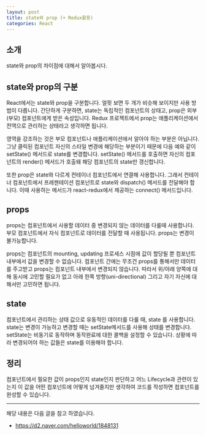 ```yaml
---
layout: post
title: state와 prop (+ Redux활용)
categories: React
---
```


## 소개
state와 prop의 차이점에 대해서 알아봅시다.

## state와 prop의 구분
React에서는 state와 prop을 구분합니다. 얼핏 보면 두 개가 비슷해 보이지만 사용 방법이 다릅니다. 간단하게 구분하면, state는 독립적인 컴포넌트의 상태고, prop은 외부(부모) 컴포넌트에게 받은 속성입니다. Redux 프로젝트에서 prop는 애플리케이션에서 전역으로 관리하는 상태라고 생각하면 됩니다.

영역을 강조하는 것은 부모 컴포넌트나 애플리케이션에서 알아야 하는 부분은 아닙니다. 그냥 클릭된 컴포넌트 자신의 스타일 변경에 해당하는 부분이기 때문에 다음 예와 같이 setState() 메서드로 state를 변경합니다. setState() 메서드를 호출하면 자신의 컴포넌트의 render() 메서드가 호출돼 해당 컴포넌트의 state만 갱신합니다.

또한 prop은 state와 다르게 컨테이너 컴포넌트에서 연결해 사용합니다. 그래서 컨테이너 컴포넌트에서 프레젠테이션 컴포넌트로 state와 dispatch() 메서드를 전달해야 합니다. 이때 사용하는 메서드가 react-redux에서 제공하는 connect() 메서드입니다.

## props
props는 컴포넌트에서 사용할 데이터 중 변경되지 않는 데이터를 다룰때 사용합니다. 부모 컴포넌트에서 자식 컴포넌트로 데이터를 전달할 때 사용됩니다. props는 변경이 불가능합니다.

props는 컴포넌트의 mounting, updating 프로세스 시점에 값이 할당될 뿐 컴포넌트 내부에서 값을 변경할 수 없습니다. 컴포넌트 간에는 무조건 props를 통해서만 데이터를 주고받고 props는 컴포넌트 내부에서 변경되지 않습니다. 따라서 위/아래 양쪽에 대해 동시에 고민할 필요가 없고 아래 한쪽 방향(uni-directional) 그리고 자기 자신에 대해서만 고민하면 됩니다.

## state
컴포넌트에서 관리하는 상태 값으로 유동적인 데이터를 다룰 때, state 를 사용합니다. state는 변경이 가능하고 변경할 때는 setState메서드를 사용해 상태를 변경합니다. setState는 비동기로 동작하며 동작완료에 대한 콜백을 설정할 수 있습니다. 상황에 따라 변경되어야 하는 값들은 state를 이용해야 합니다. 
 

## 정리
컴포넌트에서 필요한 값이 props인지 state인지 판단하고 어느 Lifecycle과 관련이 있는지 이 값을 어떤 컴포넌트에 어떻게 넘겨줄지만 생각하여 코드를 작성하면 컴포넌트를 완성할 수 있습니다.




----
해당 내용은 다음 글을 참고 하였습니다.
- https://d2.naver.com/helloworld/1848131